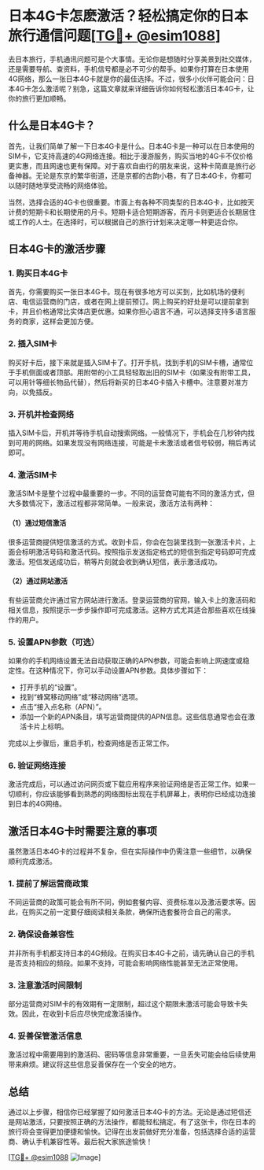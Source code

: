 # 日本4G卡怎麽激活？轻松搞定你的日本旅行通信问题[[TG💪+ @esim1088](https://t.me/s/esim1088)]

去日本旅行，手机通讯问题可是个大事情。无论你是想随时分享美景到社交媒体，还是需要导航、查资料，手机信号都是必不可少的帮手。如果你打算在日本使用4G网络，那么一张日本4G卡就是你的最佳选择。不过，很多小伙伴可能会问：日本4G卡怎么激活呢？别急，这篇文章就来详细告诉你如何轻松激活日本4G卡，让你的旅行更加顺畅。

## 什么是日本4G卡？

首先，让我们简单了解一下日本4G卡是什么。日本4G卡是一种可以在日本使用的SIM卡，它支持高速的4G网络连接。相比于漫游服务，购买当地的4G卡不仅价格更实惠，而且网速也更有保障。对于喜欢自由行的朋友来说，这种卡简直是旅行必备神器。无论是东京的繁华街道，还是京都的古韵小巷，有了日本4G卡，你都可以随时随地享受流畅的网络体验。

当然，选择合适的4G卡也很重要。市面上有各种不同类型的日本4G卡，比如按天计费的短期卡和长期使用的月卡。短期卡适合短期游客，而月卡则更适合长期居住或工作的人士。在选择时，可以根据自己的旅行计划来决定哪一种更适合你。

## 日本4G卡的激活步骤

### 1. 购买日本4G卡

首先，你需要购买一张日本4G卡。现在有很多地方可以买到，比如机场的便利店、电信运营商的门店，或者在网上提前预订。网上购买的好处是可以提前拿到卡，并且价格通常比实体店更优惠。如果你担心语言不通，可以选择支持多语言服务的商家，这样会更加方便。

### 2. 插入SIM卡

购买好卡后，接下来就是插入SIM卡了。打开手机，找到手机的SIM卡槽，通常位于手机侧面或者顶部。用附带的小工具轻轻取出旧的SIM卡（如果没有附带工具，可以用针等细长物品代替），然后将新买的日本4G卡插入卡槽中。注意要对准方向，以免插反。

### 3. 开机并检查网络

插入SIM卡后，开机并等待手机自动搜索网络。一般情况下，手机会在几秒钟内找到可用的网络。如果发现没有网络连接，可能是卡未激活或者信号较弱，稍后再试即可。

### 4. 激活SIM卡

激活SIM卡是整个过程中最重要的一步。不同的运营商可能有不同的激活方式，但大多数情况下，激活过程都非常简单。一般来说，激活方法有两种：

#### （1）通过短信激活

很多运营商提供短信激活的方式。收到卡后，你会在包装里找到一张激活卡片，上面会标明激活号码和激活代码。按照指示发送指定格式的短信到指定号码即可完成激活。短信发送成功后，稍等片刻就会收到确认短信，表示激活成功。

#### （2）通过网站激活

有些运营商允许通过官方网站进行激活。登录运营商的官网，输入卡上的激活码和相关信息，按照提示一步步操作即可完成激活。这种方式尤其适合那些喜欢在线操作的用户。

### 5. 设置APN参数（可选）

如果你的手机网络设置无法自动获取正确的APN参数，可能会影响上网速度或稳定性。在这种情况下，你可以手动设置APN参数。具体步骤如下：

- 打开手机的“设置”。
- 找到“蜂窝移动网络”或“移动网络”选项。
- 点击“接入点名称（APN）”。
- 添加一个新的APN条目，填写运营商提供的APN信息。这些信息通常也会在激活卡片上标明。

完成以上步骤后，重启手机，检查网络是否正常工作。

### 6. 验证网络连接

激活完成后，可以通过访问网页或下载应用程序来验证网络是否正常工作。如果一切顺利，你应该能够看到熟悉的网络图标出现在手机屏幕上，表明你已经成功连接到日本的4G网络。

## 激活日本4G卡时需要注意的事项

虽然激活日本4G卡的过程并不复杂，但在实际操作中仍需注意一些细节，以确保顺利完成激活。

### 1. 提前了解运营商政策

不同运营商的政策可能会有所不同，例如套餐内容、资费标准以及激活要求等。因此，在购买之前一定要仔细阅读相关条款，确保所选套餐符合自己的需求。

### 2. 确保设备兼容性

并非所有手机都支持日本的4G频段。在购买日本4G卡之前，请先确认自己的手机是否支持相应的频段。如果不支持，可能会影响网络性能甚至无法正常使用。

### 3. 注意激活时间限制

部分运营商对SIM卡的有效期有一定限制，超过这个期限未激活可能会导致卡失效。因此，在收到卡后应尽快完成激活操作。

### 4. 妥善保管激活信息

激活过程中需要用到的激活码、密码等信息非常重要，一旦丢失可能会给后续使用带来麻烦。建议将这些信息妥善保存在一个安全的地方。

## 总结

通过以上步骤，相信你已经掌握了如何激活日本4G卡的方法。无论是通过短信还是网站激活，只要按照正确的方法操作，都能轻松搞定。有了这张卡，你在日本的旅行将会变得更加便捷和愉快。记得在出发前做好充分准备，包括选择合适的运营商、确认手机兼容性等。最后祝大家旅途愉快！

[[TG💪+ @esim1088](https://t.me/s/esim1088) ![Image](https://i.postimg.cc/4NQfJmqS/Snipaste-2025-05-13-00-14-12.png)]